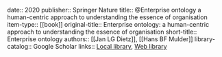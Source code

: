 date:: 2020
publisher:: Springer Nature
title:: @Enterprise ontology a human-centric approach to understanding the essence of organisation
item-type:: [[book]]
original-title:: Enterprise ontology: a human-centric approach to understanding the essence of organisation
short-title:: Enterprise ontology
authors:: [[Jan LG Dietz]], [[Hans BF Mulder]]
library-catalog:: Google Scholar
links:: [Local library](zotero://select/library/items/RKBKHERZ), [Web library](https://www.zotero.org/users/6520516/items/RKBKHERZ)
